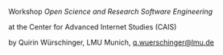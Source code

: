 Workshop *Open Science and Research Software Engineering*

at the Center for Advanced Internet Studies (CAIS)

by Quirin Würschinger, LMU Munich, q.wuerschinger@lmu.de
